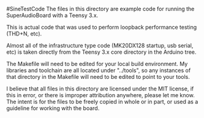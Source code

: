 #SineTestCode
The files in this directory are example code for running the SuperAudioBoard with a Teensy 3.x.

This is actual code that was used to perform loopback performance testing (THD+N, etc).

Almost all of the infrastructure type code (MK20DX128 startup, usb serial, etc) is taken directly from the Teensy 3.x core directory in the Arduino tree.

The Makefile will need to be edited for your local build environment.  My libraries and toolchain are all located under "../tools", so any instances of that directory in the Makefile will need to be edited to point to your tools.

I believe that all files in this directory are licensed under the MIT license, if this in error, or there is improper attribution anywhere, please let me know.  The intent is for the files to be freely copied in whole or in part, or used as a guideline for working with the board.
